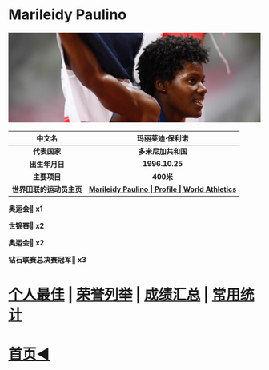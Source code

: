 # Marileidy Paulino

![](./Picture.jpg)

|          中文名          |                       玛丽莱迪·保利诺                        |
| :----------------------: | :----------------------------------------------------------: |
|       **代表国家**       |                      **多米尼加共和国**                      |
|      **出生年月日**      |                        **1996.10.25**                        |
|       **主要项目**       |                          **400米**                           |
| **世界田联的运动员主页** | **[Marileidy Paulino \| Profile \| World Athletics](https://worldathletics.org/athletes/dominican-republic/marileidy-paulino-14749613)** |

**奥运会🥇 x1**

**世锦赛🥇 x2**

**奥运会🥈 x2**

**钻石联赛总决赛冠军💎 x3**

# [个人最佳](./Personal-Best.md) | [荣誉列举](./Honors.md) | [成绩汇总](./Results.md) | [常用统计](./Stats.md)

# [首页◀](../../../../README.md)